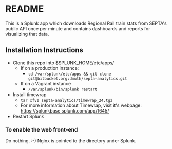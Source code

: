# README #

This is a Splunk app which downloads Regional Rail train stats from SEPTA's public API
once per minute and contains dashboards and reports for visualizing that data.

## Installation Instructions

- Clone this repo into $SPLUNK_HOME/etc/apps/
    - If on a production instance:
        - `cd /var/splunk/etc/apps && git clone git@bitbucket.org:dmuth/septa-analytics.git`
    - If on a Vagrant instance
        - `/var/splunk/bin/splunk restart`
- Install timewrap
    - `tar xfvz septa-analytics/timewrap_24.tgz`
    - For more information about Timewrap, visit it's webpage: https://splunkbase.splunk.com/app/1645/
- Restart Splunk



### To enable the web front-end

Do nothing. :-)  Nginx is pointed to the directory under Splunk. 

